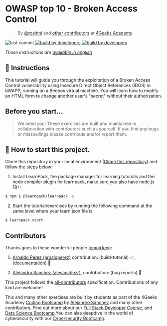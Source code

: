 # OWASP top 10 - Broken Access Control

> By [@rosinni](https://github.com/rosinni) and [other contributors](https://github.com/breatheco-de/owasp-top10-injection/graphs/contributors) at [4Geeks Academy](https://4geeksacademy.co/)

![last commit](https://img.shields.io/github/last-commit/owasp-top10-injection)
[![build by developers](https://img.shields.io/badge/build_by-Developers-blue)](https://4geeks.com)
[![build by developers](https://img.shields.io/twitter/follow/4geeksacademy?style=social&logo=twitter)](https://twitter.com/4geeksacademy)

*These instructions are [available in english](https://github.com/breatheco-de/owasp-top10-injection/blob/main/README.md)*
<!-- endhide -->

## 📝 Instructions

This tutorial will guide you through the exploitation of a Broken Access Control vulnerability using Insecure Direct Object References (IDOR) in bWAPP, running on a Beebox virtual machine. You will learn how to modify an HTML form to change another user's "secret" without their authorization.

<!-- hide -->

## Before you start...

> We need you! These exercises are built and maintained in collaboration with contributors such as yourself. If you find any bugs or misspellings please contribute and/or report them.

<!-- endhide -->

## 🌱 How to start this project.

Clone this repository in your local environment ([Clone this repository](https://github.com/breatheco-de/owasp-top10-broken-access-control)) and follow the steps below:

1. Install LearnPack, the package manager for learning tutorials and the node compiler plugin for learnpack, make sure you also have node.js 18+:

```bash
$ npm i @learnpack/learnpack -g
```

2. Start the tutorial/exercises by running the following command at the same level where your learn.json file is:

```bash
$ learnpack start
```
<!--hide-->

## Contributors

Thanks goes to these wonderful people ([emoji key](https://github.com/kentcdodds/all-contributors#emoji-key)):

1. [Arnaldo Perez (arnaloperez)](https://github.com/arnaloperez) contribution: (build-tutorial) ✅, (documentation) 📖
  
2. [Alejandro Sanchez (alesanchezr)](https://github.com/alesanchezr),  contribution: (bug reports) 🐛


This project follows the [all-contributors](https://github.com/kentcdodds/all-contributors) specification. Contributions of any kind are welcome!

This and many other exercises are built by students as part of the 4Geeks Academy [Coding Bootcamp](https://4geeksacademy.com/us/coding-bootcamp) by [Alejandro Sánchez](https://twitter.com/alesanchezr) and many other contributors. Find out more about our [Full Stack Developer Course](https://4geeksacademy.com/us/coding-bootcamps/part-time-full-stack-developer), and  [Data Science Bootcamp](https://4geeksacademy.com/us/coding-bootcamps/datascience-machine-learning).You can alse deepdive in the world of cybersecurity with our [Cybersecurity Bootcamp](https://4geeksacademy.com/us/coding-bootcamps/cybersecurity).
<!-- endhide -->